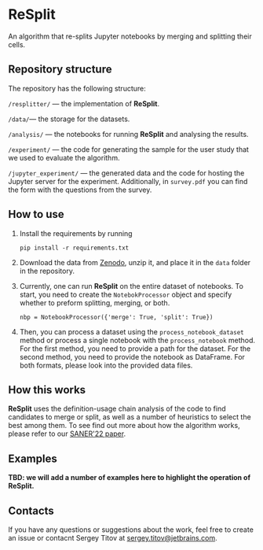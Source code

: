# ReSplit

An algorithm that re-splits Jupyter notebooks by merging and splitting their cells.

## Repository structure

The repository has the following structure:

`/resplitter/` — the implementation of **ReSplit**. 

`/data/`— the storage for the datasets.

`/analysis/` — the notebooks for running **ReSplit** and analysing the results.

`/experiment/` — the code for generating the sample for the user study that we used to evaluate the algorithm.

`/jupyter_experiment/` — the generated data and the code for hosting the Jupyter server for the experiment. 
Additionally, in `survey.pdf` you can find the form with the questions from the survey.   

## How to use

1. Install the requirements by running

    `pip install -r requirements.txt`

2. Download the data from [Zenodo](https://zenodo.org/record/5803345), unzip it, and place it in the `data` folder in the repository.

3. Currently, one can run **ReSplit** on the entire dataset of notebooks. To start, you need to create the `NotebokProcessor` object 
and specify whеther to preform splitting, merging, or both.

    `nbp = NotebookProcessor({'merge': True, 'split': True})`

4. Then, you can process a dataset using the `process_notebook_dataset` method or 
process a single notebook with the `process_notebook` method. For the first method, you need to provide a path for the dataset.
For the second method, you need to provide the notebook as DataFrame. For both formats, please look into the provided data files. 

## How this works

**ReSplit** uses the definition-usage chain analysis of the code to find candidates to merge or split,
as well as a number of heuristics to select the best among them. To see find out more about how the
algorithm works, please refer to our [SANER'22 paper](https://github.com/JetBrains-Research/ReSplit).

## Examples

**TBD: we will add a number of examples here to highlight the operation of ReSplit.**

## Contacts

If you have any questions or suggestions about the work, feel free to create an issue
or contacnt Sergey Titov at [sergey.titov@jetbrains.com](mailto:sergey.titov@jetbrains.com).